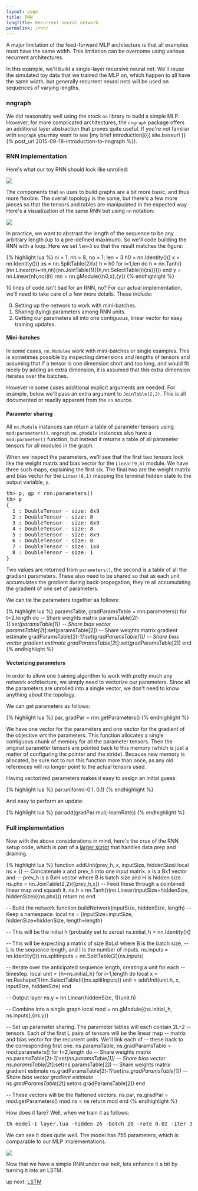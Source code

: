 ```yaml
---
layout: page
title: RNN
longTitle: Recurrent neural network
permalink: /rnn/
---
```


A major limitation of the feed-forward MLP architecture is that all examples must have the same width. This limitation can be overcome using various recurrent architectures. 

In this example, we'll build a single-layer recursive neural net. We'll reuse the simulated toy data that we trained the MLP on, which happen to all have the same width, but generally recurrent neural nets will be used on sequences of varying lengths. 

### nngraph

We did reasonably well using the stock <code>nn</code> library to build a simple MLP. However, for more complicated architectures, the <code>nngraph</code> package offers an additional layer abstraction that proves quite useful. If you're not familiar with <code>nngraph</code> you may want to see [my brief introduction]({{ site.baseurl }}{% post_url 2015-09-18-introduction-to-nngraph %}).

### RNN implementation

Here's what our toy RNN should look like unrolled:

<div class="standard-image">
  <img src="{{"/assets/rnn/rnn-1_layer-unrolled.svg" | prepend: site.baseurl }}">
</div>

The components that <code>nn</code> uses to build graphs are a bit more basic, and thus more flexible. The overall topology is the same, but there's a few more pieces so that the tensors and tables are manipulated in the expected way. Here's a visualization of the same RNN but using <code>nn</code> notation:

<div class="full-width-image">
  <img src="{{"/assets/rnn/nngraph-rnn.svg" | prepend: site.baseurl }}">
</div>

In practice, we want to abstract the length of the sequence to be any arbitrary length (up to a pre-defined maximum). So we'll code building the RNN with a loop. Here we set <code>len=3</code> so that the result matches the figure:

{% highlight lua %}
ni = 1; nh = 8; no = 1; len = 3
h0 = nn.Identity()()
x = nn.Identity()()
xs = nn.SplitTable(2)(x)
h = h0
for i=1,len do
  h = nn.Tanh()(nn.Linear(ni+nh,nh)(nn.JoinTable(1)({h,nn.SelectTable(i)(xs)})))
end
y = nn.Linear(nh,no)(h)
rnn = nn.gModule({h0,x},{y})
{% endhighlight %}

10 lines of code isn't bad for an RNN, no? For our actual implementation, we'll need to take care of a few more details. These include:

0. Setting up the network to work with mini-batches.
0. Sharing (tying) parameters among RNN units.
0. Getting our parameters all into one contiguous, linear vector for easy training updates.

#### Mini-batches

In some cases, <code>nn.Modules</code> work with mini-batches or single examples. This is sometimes possible by inspecting dimensions and lengths of tensors and assuming that if a tensor is one dimension short and too long, and would fit nicely by adding an extra dimension, it is assumed that this extra dimension iterates over the batches.

However in some cases additional explicit arguments are needed. For example, below we'll pass an extra argument to <code>JoinTable(2,2)</code>. This is all documented or readily apparent from the <code>nn</code> source.

#### Parameter sharing

All <code>nn.Module</code> instances can return a table of parameter tensors using <code>mod:parameters()</code>. <code>nngraph</code> <code>nn.gModule</code> instances also have a <code>mod:parameter()</code> function, but instead it returns a table of all parameter tensors for all modules in the graph. 

When we inspect the parameters, we'll see that the first two tensors look like the weight matrix and bias vector for the <code>Linear(9,8)</code> module. We have three such maps, explaining the first six. The final two are the weight matrix and bias vector for the <code>Linear(8,1)</code> mapping the terminal hidden state to the output variable, <code>y</code>.

<pre>
th> p, gp = rnn:parameters()
th> p
{
  1 : DoubleTensor - size: 8x9
  2 : DoubleTensor - size: 8
  3 : DoubleTensor - size: 8x9
  4 : DoubleTensor - size: 8
  5 : DoubleTensor - size: 8x9
  6 : DoubleTensor - size: 8
  7 : DoubleTensor - size: 1x8
  8 : DoubleTensor - size: 1
}
</pre>

Two values are returned from <code>parameters()</code>, the second is a table of all the gradient parameters. These also need to be shared so that as each unit accumulates the gradient during back-propagation, they're all accumulating the gradient of one set of parameters.

We can tie the parameters together as follows:

{% highlight lua %}
  paramsTable, gradParamsTable = rnn:parameters()
  for t=2,length do
    -- Share weights matrix
    paramsTable[2*t-1]:set(paramsTable[1])
    -- Share bias vector
    paramsTable[2*t]:set(paramsTable[2])
    -- Share weights matrix gradient estimate
    gradParamsTable[2*t-1]:set(gradParamsTable[1])
    -- Share bias vector gradient estimate
    gradParamsTable[2*t]:set(gradParamsTable[2])
  end
{% endhighlight %}

#### Vectorizing parameters

In order to allow one training algorithm to work with pretty much any network architecture, we simply need to vectorize our parameters. Since all the parameters are unrolled into a single vector, we don't need to know anything about the topology.

We can get parameters as follows:

{% highlight lua %}
  par, gradPar = rnn:getParameters()
{% endhighlight %}

We have one vector for the parameters and one vector for the gradient of the objective wrt the parameters. This function allocates a single contiguous chunk of memory for all the parameter tensors. Then the original parameter tensors are pointed back to this memory (which is just a matter of configuring the pointer and the stride). Because new memory is allocated, be sure not to run this function more than once, as any old references will no longer point to the actual tensors used.

Having vectorized parameters makes it easy to assign an initial guess:

{% highlight lua %}
  par:uniform(-0.1, 0.1)
{% endhighlight %}

And easy to perform an update:

{% highlight lua %}
  par:add(gradPar:mul(-learnRate))
{% endhighlight %}

### Full implementation

Now with the above considerations in mind, here's the crux of the RNN setup code, which is part of a [larger script](https://github.com/kbullaughey/lstm-play/blob/master/toys/rnn/model-1_layer.lua) that handles data prep and draining.

{% highlight lua %}
function addUnit(prev_h, x, inputSize, hiddenSize)
  local ns = {}
  -- Concatenate x and prev_h into one input matrix. x is a Bx1 vector and
  -- prev_h is a BxH vector where B is batch size and H is hidden size.
  ns.phx = nn.JoinTable(2,2)({prev_h,x})
  -- Feed these through a combined linear map and squash it.
  ns.h = nn.Tanh()(nn.Linear(inputSize+hiddenSize, hiddenSize)({ns.phx}))
  return ns
end

-- Build the network
function buildNetwork(inputSize, hiddenSize, length)
  -- Keep a namespace.
  local ns = {inputSize=inputSize, hiddenSize=hiddenSize, length=length}

  -- This will be the initial h (probably set to zeros)
  ns.initial_h = nn.Identity()()

  -- This will be expecting a matrix of size BxLxI where B is the batch size,
  -- L is the sequence length, and I is the number of inputs.
  ns.inputs = nn.Identity()()
  ns.splitInputs = nn.SplitTable(2)(ns.inputs)

  -- Iterate over the anticipated sequence length, creating a unit for each
  -- timestep.
  local unit = {h=ns.initial_h}
  for i=1,length do
    local x = nn.Reshape(1)(nn.SelectTable(i)(ns.splitInputs))
    unit = addUnit(unit.h, x, inputSize, hiddenSize)
  end

  -- Output layer
  ns.y = nn.Linear(hiddenSize, 1)(unit.h)

  -- Combine into a single graph
  local mod = nn.gModule({ns.initial_h, ns.inputs},{ns.y})

  -- Set up parameter sharing. The parameter tables will each contain 2L+2
  -- tensors. Each of the first L pairs of tensors will be the linear map
  -- matrix and bias vector for the recurrent units. We'll link each of
  -- these back to the corresponding first one. 
  ns.paramsTable, ns.gradParamsTable = mod:parameters()
  for t=2,length do
    -- Share weights matrix
    ns.paramsTable[2*t-1]:set(ns.paramsTable[1])
    -- Share bias vector
    ns.paramsTable[2*t]:set(ns.paramsTable[2])
    -- Share weights matrix gradient estimate
    ns.gradParamsTable[2*t-1]:set(ns.gradParamsTable[1])
    -- Share bias vector gradient estimate
    ns.gradParamsTable[2*t]:set(ns.gradParamsTable[2])
  end

  -- These vectors will be the flattened vectors.
  ns.par, ns.gradPar = mod:getParameters()
  mod.ns = ns
  return mod
end
{% endhighlight %}

How does it fare? Well, when we train it as follows:

<pre>
th model-1_layer.lua -hidden 26 -batch 20 -rate 0.02 -iter 30
</pre>

We can see it does quite well. The model has 755 parameters, which is comparable to our MLP implementations.

<div class="standard-image">
  <img src="{{"/assets/rnn/model-1_layer-1.png" | prepend: site.baseurl }}">
</div>

Now that we have a simple RNN under our belt, lets enhance it a bit by turning it into an LSTM.

<div class='next-page text-center'>
  up next: <a class='page-link' href="{{ "/lstm/" | prepend: site.baseurl }}">LSTM</a>
</div>
